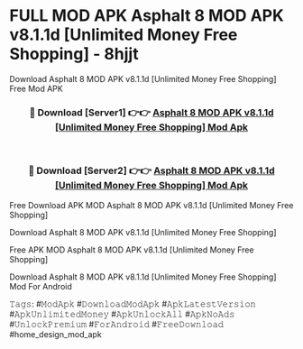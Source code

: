 # FULL MOD APK Asphalt 8 MOD APK v8.1.1d [Unlimited Money Free Shopping] - 8hjjt
Download Asphalt 8 MOD APK v8.1.1d [Unlimited Money Free Shopping] Free Mod APK

<div align="center">
<h3>🔴 Download [Server1] 👉👉 <a href="https://apk-comot.site?title=Asphalt_8_MOD_APK_v8.1.1d_[Unlimited_Money_Free_Shopping]">Asphalt 8 MOD APK v8.1.1d [Unlimited Money Free Shopping] Mod Apk</a></h3><br>

<h3>🔴 Download [Server2] 👉👉 <a href="https://apk-comot.site?title=Asphalt_8_MOD_APK_v8.1.1d_[Unlimited_Money_Free_Shopping]">Asphalt 8 MOD APK v8.1.1d [Unlimited Money Free Shopping] Mod Apk</a></h3>
</div>


Free Download APK MOD Asphalt 8 MOD APK v8.1.1d [Unlimited Money Free Shopping]

Download Asphalt 8 MOD APK v8.1.1d [Unlimited Money Free Shopping] 

Free APK MOD Asphalt 8 MOD APK v8.1.1d [Unlimited Money Free Shopping] 

Download Asphalt 8 MOD APK v8.1.1d [Unlimited Money Free Shopping] Mod For Android

𝚃𝚊𝚐𝚜: #𝙼𝚘𝚍𝙰𝚙𝚔 #𝙳𝚘𝚠𝚗𝚕𝚘𝚊𝚍𝙼𝚘𝚍𝙰𝚙𝚔 #𝙰𝚙𝚔𝙻𝚊𝚝𝚎𝚜𝚝𝚅𝚎𝚛𝚜𝚒𝚘𝚗 #𝙰𝚙𝚔𝚄𝚗𝚕𝚒𝚖𝚒𝚝𝚎𝚍𝙼𝚘𝚗𝚎𝚢 #𝙰𝚙𝚔𝚄𝚗𝚕𝚘𝚌𝚔𝙰𝚕𝚕 #𝙰𝚙𝚔𝙽𝚘𝙰𝚍𝚜 #𝚄𝚗𝚕𝚘𝚌𝚔𝙿𝚛𝚎𝚖𝚒𝚞𝚖 #𝙵𝚘𝚛𝙰𝚗𝚍𝚛𝚘𝚒𝚍 #𝙵𝚛𝚎𝚎𝙳𝚘𝚠𝚗𝚕𝚘𝚊𝚍 #home_design_mod_apk